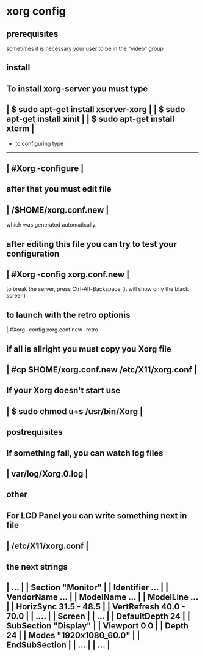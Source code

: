 # xorg config

## prerequisites
sometimes it is necessary your user to be in the "video" group
 

## install
 To install xorg-server you must type
 ------------------------------------------------------------------------
 | $ sudo apt-get install xserver-xorg					|
 | $ sudo apt-get install xinit						|
 | $ sudo apt-get install xterm						|
 ------------------------------------------------------------------------
 - to configuring type
 ------------------------------------------------------------------------
 | #Xorg -configure           						|
 ------------------------------------------------------------------------

 after that you must edit file 
 ------------------------------------------------------------------------
 | /$HOME/xorg.conf.new							|
 ------------------------------------------------------------------------
 which was generated automatically.

 after editing this file you can try to test your configuration
 ------------------------------------------------------------------------
 | #Xorg -config xorg.conf.new   					|
 ------------------------------------------------------------------------
 to break the server, press Ctrl-Alt-Backspace
 (it will show only the black screen)

  to launch with the retro optionis
 -------------------------------------------------------------------------
 | #Xorg -config xorg.conf.new -retro

 
 if all is allright you must copy you Xorg file
 ------------------------------------------------------------------------
 | #cp $HOME/xorg.conf.new /etc/X11/xorg.conf  				|
 ------------------------------------------------------------------------

 If your Xorg doesn't start use 
 --------------------------------------------------------------------
 | $ sudo chmod u+s /usr/bin/Xorg				    |
 --------------------------------------------------------------------	

 postrequisites
 --------------
 If something fail, you can watch log files
 ------------------------------------------------------------------------
 | var/log/Xorg.0.log							|
 ------------------------------------------------------------------------

 other
 -----
 For LCD Panel you can write something next in file
 ------------------------------------------------------------------------
 | /etc/X11/xorg.conf 							|
 ------------------------------------------------------------------------
 the next strings
 ------------------------------------------------------------------------
 | ...                                					|
 | Section "Monitor"                  					|
 |   Identifier ...                   					|
 |   VendorName ...                   					|
 |   ModelName  ...                   					|
 |   ModelLine  ...                   					|
 |   HorizSync  31.5 - 48.5           					|
 |   VertRefresh 40.0 - 70.0          					|
 |   ....                             					|
 | Screen                             					|
 |   ...                              					|
 |   DefaultDepth 24                  					|
 |   SubSection "Display"             					|
 |         Viewport   0 0              					|
 |         Depth      24               					|
 |         Modes      "1920x1080_60.0" 					|
 |   EndSubSection							|
 |   ...								|
 | ...									|
 ------------------------------------------------------------------------
